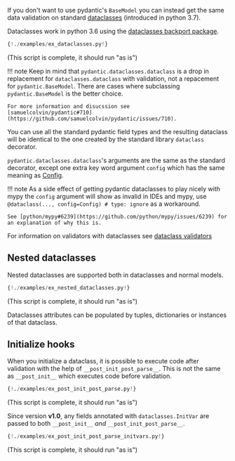 If you don't want to use pydantic's `BaseModel` you can instead get the same data validation on standard
[dataclasses](https://docs.python.org/3/library/dataclasses.html) (introduced in python 3.7).

Dataclasses work in python 3.6 using the [dataclasses backport package](https://github.com/ericvsmith/dataclasses).

```py
{!./examples/ex_dataclasses.py!}
```

(This script is complete, it should run "as is")

!!! note
    Keep in mind that `pydantic.dataclasses.dataclass` is a drop in replacement for `dataclasses.dataclass`
    with validation, not a repacement for `pydantic.BaseModel`. There are cases where subclassing
    `pydantic.BaseModel` is the better choice. 
    
    For more information and disucssion see
    [samuelcolvin/pydantic#710](https://github.com/samuelcolvin/pydantic/issues/710).

You can use all the standard pydantic field types and the resulting dataclass will be identical to the one
created by the standard library `dataclass` decorator.

`pydantic.dataclasses.dataclass`'s arguments are the same as the standard decorator, except one extra
key word argument `config` which has the same meaning as [Config](model_config.md).

!!! note
    As a side effect of getting pydantic dataclasses to play nicely with mypy the `config` argument will show
    as invalid in IDEs and mypy, use `@dataclass(..., config=Config) # type: ignore` as a workaround. 

    See [python/mypy#6239](https://github.com/python/mypy/issues/6239) for an explanation of why this is.

For information on validators with dataclasses see [dataclass validators](validators.md#dataclass-validators)

## Nested dataclasses

Nested dataclasses are supported both in dataclasses and normal models.

```py
{!./examples/ex_nested_dataclasses.py!}
```

(This script is complete, it should run "as is")

Dataclasses attributes can be populated by tuples, dictionaries or instances of that dataclass.

## Initialize hooks

When you initialize a dataclass, it is possible to execute code after validation
with the help of `__post_init_post_parse__`. This is not the same as `__post_init__` which executes
code before validation.

```py
{!./examples/ex_post_init_post_parse.py!}
```

(This script is complete, it should run "as is")

Since version **v1.0**, any fields annotated with `dataclasses.InitVar` are passed to both `__post_init__` *and*
`__post_init_post_parse__`.

```py
{!./examples/ex_post_init_post_parse_initvars.py!}
```

(This script is complete, it should run "as is")

